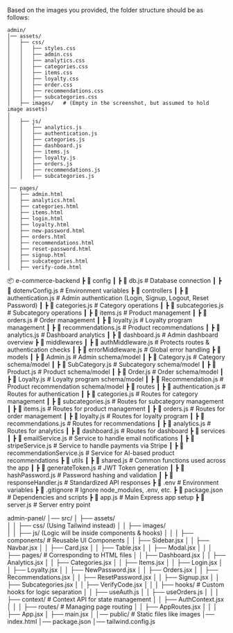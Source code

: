 Based on the images you provided, the folder structure should be as follows:

```
admin/
│── assets/                
│   ├── css/               
│   │   ├── styles.css
│   │   ├── admin.css
│   │   ├── analytics.css
│   │   ├── categories.css
│   │   ├── items.css
│   │   ├── loyalty.css
│   │   ├── order.css
│   │   ├── recommendations.css
│   │   ├── subcategories.css
│   ├── images/   # (Empty in the screenshot, but assumed to hold image assets)
│
│   ├── js/
│   │   ├── analytics.js
│   │   ├── authentication.js
│   │   ├── categories.js
│   │   ├── dashboard.js
│   │   ├── items.js
│   │   ├── loyalty.js
│   │   ├── orders.js
│   │   ├── recommendations.js
│   │   ├── subcategories.js
│
│── pages/
│   ├── admin.html
│   ├── analytics.html
│   ├── categories.html
│   ├── items.html
│   ├── login.html
│   ├── loyalty.html
│   ├── new-password.html
│   ├── orders.html
│   ├── recommendations.html
│   ├── reset-password.html
│   ├── signup.html
│   ├── subcategories.html
│   ├── verify-code.html
```

📦 e-commerce-backend
 ┣ 📂 config
 ┃ ┣ 📜 db.js                  # Database connection
 ┃ ┣ 📜 dotenvConfig.js        # Environment variables
 ┣ 📂 controllers
 ┃ ┣ 📜 authentication.js       # Admin authentication (Login, Signup, Logout, Reset Password)
 ┃ ┣ 📜 categories.js           # Category operations
 ┃ ┣ 📜 subcategories.js        # Subcategory operations
 ┃ ┣ 📜 items.js                # Product management
 ┃ ┣ 📜 orders.js               # Order management
 ┃ ┣ 📜 loyalty.js              # Loyalty program management
 ┃ ┣ 📜 recommendations.js      # Product recommendations
 ┃ ┣ 📜 analytics.js            # Dashboard analytics
 ┃ ┣ 📜 dashboard.js            # Admin dashboard overview
 ┣ 📂 middlewares
 ┃ ┣ 📜 authMiddleware.js       # Protects routes & authentication checks
 ┃ ┣ 📜 errorMiddleware.js      # Global error handling
 ┣ 📂 models
 ┃ ┣ 📜 Admin.js               # Admin schema/model
 ┃ ┣ 📜 Category.js            # Category schema/model
 ┃ ┣ 📜 SubCategory.js         # Subcategory schema/model
 ┃ ┣ 📜 Product.js             # Product schema/model
 ┃ ┣ 📜 Order.js               # Order schema/model
 ┃ ┣ 📜 Loyalty.js             # Loyalty program schema/model
 ┃ ┣ 📜 Recommendation.js      # Product recommendation schema/model
 ┣ 📂 routes
 ┃ ┣ 📜 authentication.js       # Routes for authentication
 ┃ ┣ 📜 categories.js           # Routes for category management
 ┃ ┣ 📜 subcategories.js        # Routes for subcategory management
 ┃ ┣ 📜 items.js                # Routes for product management
 ┃ ┣ 📜 orders.js               # Routes for order management
 ┃ ┣ 📜 loyalty.js              # Routes for loyalty program
 ┃ ┣ 📜 recommendations.js      # Routes for recommendations
 ┃ ┣ 📜 analytics.js            # Routes for analytics
 ┃ ┣ 📜 dashboard.js            # Routes for dashboard
 ┣ 📂 services
 ┃ ┣ 📜 emailService.js        # Service to handle email notifications
 ┃ ┣ 📜 stripeService.js       # Service to handle payments via Stripe
 ┃ ┣ 📜 recommendationService.js # Service for AI-based product recommendations
 ┣ 📂 utils
 ┃ ┣ 📜 shared.js              # Common functions used across the app
 ┃ ┣ 📜 generateToken.js       # JWT Token generation
 ┃ ┣ 📜 hashPassword.js        # Password hashing and validation
 ┃ ┣ 📜 responseHandler.js     # Standardized API responses
 ┣ 📜 .env                     # Environment variables
 ┣ 📜 .gitignore                # Ignore node_modules, .env, etc.
 ┣ 📜 package.json              # Dependencies and scripts
 ┣ 📜 app.js                    # Main Express app setup
 ┣ 📜 server.js                 # Server entry point



<!-- Same forfrontend using react -->
admin-panel/
│── src/
│   ├── assets/                
│   │   ├── css/ (Using Tailwind instead)
│   │   ├── images/  
│   │   ├── js/ (Logic will be inside components & hooks)
│   │
│   ├── components/  # Reusable UI Components
│   │   ├── Sidebar.jsx
│   │   ├── Navbar.jsx
│   │   ├── Card.jsx
│   │   ├── Table.jsx
│   │   ├── Modal.jsx
│   │
│   ├── pages/  # Corresponding to HTML files
│   │   ├── Dashboard.jsx
│   │   ├── Analytics.jsx
│   │   ├── Categories.jsx
│   │   ├── Items.jsx
│   │   ├── Login.jsx
│   │   ├── Loyalty.jsx
│   │   ├── NewPassword.jsx
│   │   ├── Orders.jsx
│   │   ├── Recommendations.jsx
│   │   ├── ResetPassword.jsx
│   │   ├── Signup.jsx
│   │   ├── Subcategories.jsx
│   │   ├── VerifyCode.jsx
│   │
│   ├── hooks/  # Custom hooks for logic separation
│   │   ├── useAuth.js
│   │   ├── useOrders.js
│   │
│   ├── context/  # Context API for state management
│   │   ├── AuthContext.jsx
│   │
│   ├── routes/  # Managing page routing
│   │   ├── AppRoutes.jsx
│   │
│   ├── App.jsx
│   ├── main.jsx
│
│── public/  # Static files like images
│── index.html
│── package.json
│── tailwind.config.js
